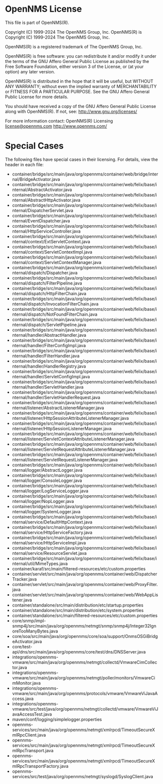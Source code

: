OpenNMS License
===============

This file is part of OpenNMS(R).

Copyright (C) 1999-2024 The OpenNMS Group, Inc.
OpenNMS(R) is Copyright (C) 1999-2024 The OpenNMS Group, Inc.

OpenNMS(R) is a registered trademark of The OpenNMS Group, Inc.

OpenNMS(R) is free software: you can redistribute it and/or modify
it under the terms of the GNU Affero General Public License as published
by the Free Software Foundation, either version 3 of the License,
or (at your option) any later version.

OpenNMS(R) is distributed in the hope that it will be useful,
but WITHOUT ANY WARRANTY; without even the implied warranty of
MERCHANTABILITY or FITNESS FOR A PARTICULAR PURPOSE.  See the
GNU Affero General Public License for more details.

You should have received a copy of the GNU Affero General Public License
along with OpenNMS(R).  If not, see:
     http://www.gnu.org/licenses/

For more information contact:
    OpenNMS(R) Licensing <license@opennms.com>
    http://www.opennms.com/

Special Cases
=============

The following files have special cases in their licensing.  For details,
view the header in each file:

* container/bridge/src/main/java/org/opennms/container/web/bridge/internal/BridgeActivator.java
* container/bridge/src/main/java/org/opennms/container/web/felix/base/internal/AbstractActivator.java
* container/bridge/src/main/java/org/opennms/container/web/felix/base/internal/AbstractHttpActivator.java
* container/bridge/src/main/java/org/opennms/container/web/felix/base/internal/DispatcherServlet.java
* container/bridge/src/main/java/org/opennms/container/web/felix/base/internal/EventDispatcher.java
* container/bridge/src/main/java/org/opennms/container/web/felix/base/internal/HttpServiceController.java
* container/bridge/src/main/java/org/opennms/container/web/felix/base/internal/context/ExtServletContext.java
* container/bridge/src/main/java/org/opennms/container/web/felix/base/internal/context/ServletContextImpl.java
* container/bridge/src/main/java/org/opennms/container/web/felix/base/internal/context/ServletContextManager.java
* container/bridge/src/main/java/org/opennms/container/web/felix/base/internal/dispatch/Dispatcher.java
* container/bridge/src/main/java/org/opennms/container/web/felix/base/internal/dispatch/FilterPipeline.java
* container/bridge/src/main/java/org/opennms/container/web/felix/base/internal/dispatch/HttpFilterChain.java
* container/bridge/src/main/java/org/opennms/container/web/felix/base/internal/dispatch/InvocationFilterChain.java
* container/bridge/src/main/java/org/opennms/container/web/felix/base/internal/dispatch/NotFoundFilterChain.java
* container/bridge/src/main/java/org/opennms/container/web/felix/base/internal/dispatch/ServletPipeline.java
* container/bridge/src/main/java/org/opennms/container/web/felix/base/internal/handler/AbstractHandler.java
* container/bridge/src/main/java/org/opennms/container/web/felix/base/internal/handler/FilterConfigImpl.java
* container/bridge/src/main/java/org/opennms/container/web/felix/base/internal/handler/FilterHandler.java
* container/bridge/src/main/java/org/opennms/container/web/felix/base/internal/handler/HandlerRegistry.java
* container/bridge/src/main/java/org/opennms/container/web/felix/base/internal/handler/ServletConfigImpl.java
* container/bridge/src/main/java/org/opennms/container/web/felix/base/internal/handler/ServletHandler.java
* container/bridge/src/main/java/org/opennms/container/web/felix/base/internal/handler/ServletHandlerRequest.java
* container/bridge/src/main/java/org/opennms/container/web/felix/base/internal/listener/AbstractListenerManager.java
* container/bridge/src/main/java/org/opennms/container/web/felix/base/internal/listener/HttpSessionAttributeListenerManager.java
* container/bridge/src/main/java/org/opennms/container/web/felix/base/internal/listener/HttpSessionListenerManager.java
* container/bridge/src/main/java/org/opennms/container/web/felix/base/internal/listener/ServletContextAttributeListenerManager.java
* container/bridge/src/main/java/org/opennms/container/web/felix/base/internal/listener/ServletRequestAttributeListenerManager.java
* container/bridge/src/main/java/org/opennms/container/web/felix/base/internal/listener/ServletRequestListenerManager.java
* container/bridge/src/main/java/org/opennms/container/web/felix/base/internal/logger/AbstractLogger.java
* container/bridge/src/main/java/org/opennms/container/web/felix/base/internal/logger/ConsoleLogger.java
* container/bridge/src/main/java/org/opennms/container/web/felix/base/internal/logger/LogServiceLogger.java
* container/bridge/src/main/java/org/opennms/container/web/felix/base/internal/logger/NopLogger.java
* container/bridge/src/main/java/org/opennms/container/web/felix/base/internal/logger/SystemLogger.java
* container/bridge/src/main/java/org/opennms/container/web/felix/base/internal/service/DefaultHttpContext.java
* container/bridge/src/main/java/org/opennms/container/web/felix/base/internal/service/HttpServiceFactory.java
* container/bridge/src/main/java/org/opennms/container/web/felix/base/internal/service/HttpServiceImpl.java
* container/bridge/src/main/java/org/opennms/container/web/felix/base/internal/service/ResourceServlet.java
* container/bridge/src/main/java/org/opennms/container/web/felix/base/internal/util/MimeTypes.java
* container/karaf/src/main/filtered-resources/etc/custom.properties
* container/servlet/src/main/java/org/opennms/container/web/DispatcherTracker.java
* container/servlet/src/main/java/org/opennms/container/web/ProxyFilter.java
* container/servlet/src/main/java/org/opennms/container/web/WebAppListener.java
* container/standalone/src/main/distribution/etc/startup.properties
* container/standalone/src/main/distribution/etc/system.properties
* container/standalone/src/main/filtered-resources/etc/custom.properties
* core/snmp/impl-snmp4j/src/main/java/org/opennms/netmgt/snmp/snmp4j/Integer32IgnoreTooManyBytes.java
* core/soa/src/main/java/org/opennms/core/soa/support/OnmsOSGiBridgeActivator.java
* core/test-api/dns/src/main/java/org/opennms/core/test/dns/DNSServer.java
* integrations/opennms-vmware/src/main/java/org/opennms/netmgt/collectd/VmwareCimCollector.java
* integrations/opennms-vmware/src/main/java/org/opennms/netmgt/poller/monitors/VmwareCimMonitor.java
* integrations/opennms-vmware/src/main/java/org/opennms/protocols/vmware/VmwareViJavaAccess.java
* integrations/opennms-vmware/src/test/java/org/opennms/netmgt/collectd/vmware/VmwareViJavaAccessTest.java
* maven/conf/logging/simplelogger.properties
* opennms-services/src/main/java/org/opennms/netmgt/xmlrpcd/TimeoutSecureXmlRpcClient.java
* opennms-services/src/main/java/org/opennms/netmgt/xmlrpcd/TimeoutSecureXmlRpcTransport.java
* opennms-services/src/main/java/org/opennms/netmgt/xmlrpcd/TimeoutSecureXmlRpcTransportFactory.java
* opennms-services/src/test/java/org/opennms/netmgt/syslogd/SyslogClient.java

